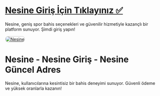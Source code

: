 # <a href="https://heylink.me/denemebonusu2025/">Nesine Giriş İçin Tıklayınız ✅</a>
Nesine, geniş spor bahis seçenekleri ve güvenilir hizmetiyle kazançlı bir platform sunuyor. Şimdi giriş yapın!

<a href="https://heylink.me/denemebonusu2025/" title="Nesine">
    <img src="https://i.ibb.co/WPZ567g/cats.jpg" alt="Nesine" style="max-width: 100%; border: 2px solid #ddd; border-radius: 10px;">
</a>

# Nesine - Nesine Giriş - Nesine Güncel Adres
Nesine, kullanıcılarına kesintisiz bir bahis deneyimi sunuyor. Güvenli ödeme ve yüksek oranlarla kazanın!
